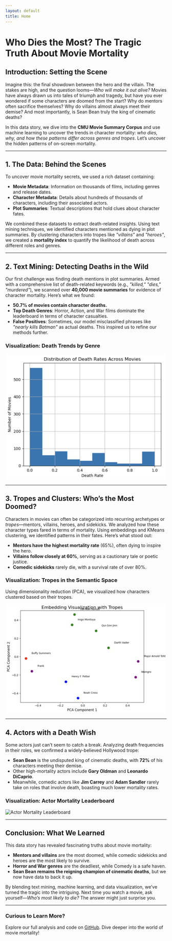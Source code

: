 ```yaml
---
layout: default
title: Home
---
```


# Who Dies the Most? The Tragic Truth About Movie Mortality

## Introduction: Setting the Scene

Imagine this: the final showdown between the hero and the villain. The stakes are high, and the question looms—*Who will make it out alive?* Movies have always drawn us into tales of triumph and tragedy, but have you ever wondered if some characters are doomed from the start? Why do mentors often sacrifice themselves? Why do villains almost always meet their demise? And most importantly, is Sean Bean truly the king of cinematic deaths?

In this data story, we dive into the **CMU Movie Summary Corpus** and use machine learning to uncover the trends in character mortality: *who dies, why, and how these patterns differ across genres and tropes*. Let’s uncover the hidden patterns of on-screen mortality.

---

## 1. The Data: Behind the Scenes

To uncover movie mortality secrets, we used a rich dataset containing:
- **Movie Metadata**: Information on thousands of films, including genres and release dates.
- **Character Metadata**: Details about hundreds of thousands of characters, including their associated actors.
- **Plot Summaries**: Textual descriptions that hold clues about character fates.

We combined these datasets to extract death-related insights. Using text mining techniques, we identified characters mentioned as dying in plot summaries. By clustering characters into tropes like *"villains"* and *"heroes"*, we created a **mortality index** to quantify the likelihood of death across different roles and genres.

---

## 2. Text Mining: Detecting Deaths in the Wild

Our first challenge was finding death mentions in plot summaries. Armed with a comprehensive list of death-related keywords (e.g., *"killed," "dies," "murdered"*), we scanned over **40,000 movie summaries** for evidence of character mortality. Here’s what we found:

- **50.7% of movies contain character deaths.**
- **Top Death Genres**: Horror, Action, and War films dominate the leaderboard in terms of character casualties.
- **False Positives**: Sometimes, our model misclassified phrases like *"nearly kills Batman"* as actual deaths. This inspired us to refine our methods further.

### Visualization: Death Trends by Genre
![Genre-specific mortality rates](images/distribution_of_death_rates_across_movies.png)

---

## 3. Tropes and Clusters: Who’s the Most Doomed?

Characters in movies can often be categorized into recurring archetypes or *tropes*—mentors, villains, heroes, and sidekicks. We analyzed how these character types fared in terms of mortality. Using embeddings and KMeans clustering, we identified patterns in their fates. Here’s what stood out:

- **Mentors have the highest mortality rate** (65%), often dying to inspire the hero.
- **Villains follow closely at 60%**, serving as a cautionary tale or poetic justice.
- **Comedic sidekicks** rarely die, with a survival rate of over 80%.

### Visualization: Tropes in the Semantic Space
Using dimensionality reduction (PCA), we visualized how characters clustered based on their tropes.

![Character Tropes Embedding Visualization](images/embedding_visualization_with_tropes.png)

---

## 4. Actors with a Death Wish

Some actors just can’t seem to catch a break. Analyzing death frequencies in their roles, we confirmed a widely-believed Hollywood trope:

- **Sean Bean** is the undisputed king of cinematic deaths, with **72%** of his characters meeting their demise.
- Other high-mortality actors include **Gary Oldman** and **Leonardo DiCaprio**.
- Meanwhile, comedic actors like **Jim Carrey** and **Adam Sandler** rarely take on roles that involve death, boasting much lower mortality rates.

### Visualization: Actor Mortality Leaderboard
![Actor Mortality Leaderboard](images/actor_mortality_leaderboard.png)

---

## Conclusion: What We Learned

This data story has revealed fascinating truths about movie mortality:
- **Mentors and villains** are the most doomed, while comedic sidekicks and heroes are the most likely to survive.
- **Horror and War genres** are the deadliest, while Comedy is a safe haven.
- **Sean Bean remains the reigning champion of cinematic deaths**, but we now have data to back it up.

By blending text mining, machine learning, and data visualization, we’ve turned the tragic into the intriguing. Next time you watch a movie, ask yourself—*Who’s most likely to die?* The answer might just surprise you.

---

### Curious to Learn More?

Explore our full analysis and code on [GitHub](https://github.com/epfl-ada/ada-2024-project-nhsvd). Dive deeper into the world of movie mortality!

